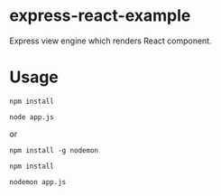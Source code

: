 # express-react-example
Express view engine which renders React component. 

# Usage
`npm install`

`node app.js`

or

`npm install -g nodemon`

`npm install`

`nodemon app.js`
